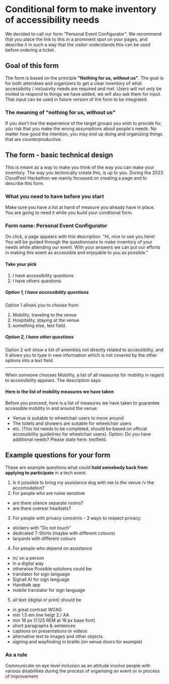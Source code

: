 # Conditional form to make inventory of accessibility needs
We decided to call our form "Personal Event Configurator". We recommend that you place the link to this in a prominent spot on your pages, and describe it in such a way that the visitor understands this can be used before ordering a ticket.
## Goal of this form
The form is based on the principle **"Nothing for us, without us"**. The goal is for both attendees and organizers to get a clear inventory of what accessibility / inclusivity needs are required and met. Users will not only be invited to respond to things we have added, we will also ask them for input. That input can be used in future version of the form to be integrated.
### The meaning of "nothing for us, without us"
If you don't live the experience of the target groups you wish to provide for, you risk that you make the wrong assumptions about people's needs. No matter how good the intention, you may end up doing and organizing things that are counterproductive.
## The form - basic technical design
This is meant as a way to make you think of the way you can make your inventory. The way you technically create this, is up to you. During the 2023 CloudFest Hackathon we mainly focussed on creating a page and to describe this form.
### What you need to have before you start
Make sure you have a list at hand of measure you already have in place. You are going to need it while you build your condtional form.
### Form name: Personal Event Configurator
On click, a page appears with this description:
"Hi, nice to see you here! You will be guided through the questionnaire to make inventory of your needs while attending our event. With your answers we can put our efforts in making this event as accessible and enjoyable to you as possible."
#### Take your pick
1.  I have accessibility questions
2.  I have others questions
##### Option 1, I have accessibility questions
Option 1 allows you to choose from:
  1.  Mobility, traveling to the venue
  2.  Hospitality, staying at the venue
  3.  something else, text field.
##### Option 2, I have other questions
Option 2 will show a list of amenities not directly related to accessibility, and it allows you to type in new information which is not covered by the other options into a text field.
________________________
When someone chooses Mobility, a list of all measures for mobility in regard to accessibility appears. The description says:
#### Here is the list of mobility measures we have taken 
Before you proceed, here is a list of measures we have taken to guarantee accessible mobility in and around the venue:
- Venue is suitable to wheelchair users to move around
- The toilets and showers are suitable for wheelchair users
- etc.
(This list needs to be completed, should be based on official accessibility guidelines for wheelchair users).
Option: Do you have additional needs? Please state here: textfield.

## Example questions for your form
These are example questions what could **hold somebody back from applying to participate** in a tech event.

1. Is it possible to bring my assistance dog with me to the venue /v the accomodation?
2. For people who are noise sensitive
- are there silence separate rooms?
- are there overear headsets?
3. For people with privacy concerns - 3 ways to respect privacy:
- stickers with "Do not touch"
- dedicated T-Shirts (maybe with different colours)
- lanyards with different colours
4. For people who depend on assistance
- in/ on a person
- in a digital way
- otherwise
Possible solutions could be:
- translator for sign language
- Signall AI for sign language
- Handtalk app
- mobile translator for sign language
5. all text (digital or print) should be
- in great contrast WCAG
- min 1.5 em line heigt 2./ AA
- min 18 px (1.125 REM at 16 px base font)
- short paragraphs & sentences
- captions on presentations or videos
- alternative text to images and other objects
- signing and wayfinding in braille (on venue doors for example)
### As a rule
Communicate on eye level
inclusion as an attitude
involve people with various disabilities during the process of organising an event or in process of improvement
